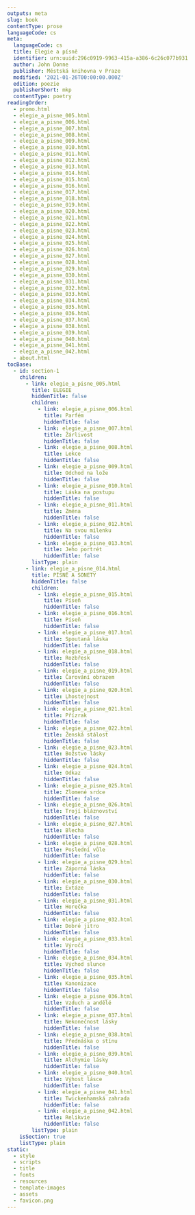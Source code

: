 ```yaml
---
outputs: meta
slug: book
contentType: prose
languageCode: cs
meta:
  languageCode: cs
  title: Elegie a písně
  identifier: urn:uuid:296c0919-9963-415a-a386-6c26c077b931
  author: John Donne
  publisher: Městská knihovna v Praze
  modified: '2021-01-26T00:00:00.000Z'
  edition: poezie
  publisherShort: mkp
  contentType: poetry
readingOrder:
  - promo.html
  - elegie_a_pisne_005.html
  - elegie_a_pisne_006.html
  - elegie_a_pisne_007.html
  - elegie_a_pisne_008.html
  - elegie_a_pisne_009.html
  - elegie_a_pisne_010.html
  - elegie_a_pisne_011.html
  - elegie_a_pisne_012.html
  - elegie_a_pisne_013.html
  - elegie_a_pisne_014.html
  - elegie_a_pisne_015.html
  - elegie_a_pisne_016.html
  - elegie_a_pisne_017.html
  - elegie_a_pisne_018.html
  - elegie_a_pisne_019.html
  - elegie_a_pisne_020.html
  - elegie_a_pisne_021.html
  - elegie_a_pisne_022.html
  - elegie_a_pisne_023.html
  - elegie_a_pisne_024.html
  - elegie_a_pisne_025.html
  - elegie_a_pisne_026.html
  - elegie_a_pisne_027.html
  - elegie_a_pisne_028.html
  - elegie_a_pisne_029.html
  - elegie_a_pisne_030.html
  - elegie_a_pisne_031.html
  - elegie_a_pisne_032.html
  - elegie_a_pisne_033.html
  - elegie_a_pisne_034.html
  - elegie_a_pisne_035.html
  - elegie_a_pisne_036.html
  - elegie_a_pisne_037.html
  - elegie_a_pisne_038.html
  - elegie_a_pisne_039.html
  - elegie_a_pisne_040.html
  - elegie_a_pisne_041.html
  - elegie_a_pisne_042.html
  - about.html
tocBase:
  - id: section-1
    children:
      - link: elegie_a_pisne_005.html
        title: ELEGIE
        hiddenTitle: false
        children:
          - link: elegie_a_pisne_006.html
            title: Parfém
            hiddenTitle: false
          - link: elegie_a_pisne_007.html
            title: Žárlivost
            hiddenTitle: false
          - link: elegie_a_pisne_008.html
            title: Lekce
            hiddenTitle: false
          - link: elegie_a_pisne_009.html
            title: Odchod na lože
            hiddenTitle: false
          - link: elegie_a_pisne_010.html
            title: Láska na postupu
            hiddenTitle: false
          - link: elegie_a_pisne_011.html
            title: Změna
            hiddenTitle: false
          - link: elegie_a_pisne_012.html
            title: Na svou milenku
            hiddenTitle: false
          - link: elegie_a_pisne_013.html
            title: Jeho portrét
            hiddenTitle: false
        listType: plain
      - link: elegie_a_pisne_014.html
        title: PÍSNĚ A SONETY
        hiddenTitle: false
        children:
          - link: elegie_a_pisne_015.html
            title: Píseň
            hiddenTitle: false
          - link: elegie_a_pisne_016.html
            title: Píseň
            hiddenTitle: false
          - link: elegie_a_pisne_017.html
            title: Spoutaná láska
            hiddenTitle: false
          - link: elegie_a_pisne_018.html
            title: Rozbřesk
            hiddenTitle: false
          - link: elegie_a_pisne_019.html
            title: Čarování obrazem
            hiddenTitle: false
          - link: elegie_a_pisne_020.html
            title: Lhostejnost
            hiddenTitle: false
          - link: elegie_a_pisne_021.html
            title: Přízrak
            hiddenTitle: false
          - link: elegie_a_pisne_022.html
            title: Ženská stálost
            hiddenTitle: false
          - link: elegie_a_pisne_023.html
            title: Božstvo lásky
            hiddenTitle: false
          - link: elegie_a_pisne_024.html
            title: Odkaz
            hiddenTitle: false
          - link: elegie_a_pisne_025.html
            title: Zlomené srdce
            hiddenTitle: false
          - link: elegie_a_pisne_026.html
            title: Trojí bláznovství
            hiddenTitle: false
          - link: elegie_a_pisne_027.html
            title: Blecha
            hiddenTitle: false
          - link: elegie_a_pisne_028.html
            title: Poslední vůle
            hiddenTitle: false
          - link: elegie_a_pisne_029.html
            title: Záporná láska
            hiddenTitle: false
          - link: elegie_a_pisne_030.html
            title: Extáze
            hiddenTitle: false
          - link: elegie_a_pisne_031.html
            title: Horečka
            hiddenTitle: false
          - link: elegie_a_pisne_032.html
            title: Dobré jitro
            hiddenTitle: false
          - link: elegie_a_pisne_033.html
            title: Výročí
            hiddenTitle: false
          - link: elegie_a_pisne_034.html
            title: Východ slunce
            hiddenTitle: false
          - link: elegie_a_pisne_035.html
            title: Kanonizace
            hiddenTitle: false
          - link: elegie_a_pisne_036.html
            title: Vzduch a andělé
            hiddenTitle: false
          - link: elegie_a_pisne_037.html
            title: Nekonečnost lásky
            hiddenTitle: false
          - link: elegie_a_pisne_038.html
            title: Přednáška o stínu
            hiddenTitle: false
          - link: elegie_a_pisne_039.html
            title: Alchymie lásky
            hiddenTitle: false
          - link: elegie_a_pisne_040.html
            title: Výhost lásce
            hiddenTitle: false
          - link: elegie_a_pisne_041.html
            title: Twickenhamská zahrada
            hiddenTitle: false
          - link: elegie_a_pisne_042.html
            title: Relikvie
            hiddenTitle: false
        listType: plain
    isSection: true
    listType: plain
static:
  - style
  - scripts
  - title
  - fonts
  - resources
  - template-images
  - assets
  - favicon.png
---
```

